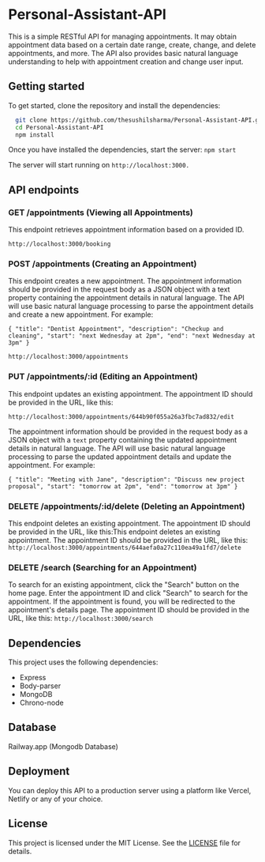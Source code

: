 # Personal-Assistant-API

This is a simple RESTful API for managing appointments. It may obtain appointment data based on a certain date range, create, change, and delete appointments, and more. The API also provides basic natural language understanding to help with appointment creation and change user input.

## Getting started

To get started, clone the repository and install the dependencies:

```bash
  git clone https://github.com/thesushilsharma/Personal-Assistant-API.git
  cd Personal-Assistant-API
  npm install
```

Once you have installed the dependencies, start the server:
`npm start`

The server will start running on `http://localhost:3000.`

## API endpoints

### GET /appointments (Viewing all Appointments)

This endpoint retrieves appointment information based on a provided ID.

`http://localhost:3000/booking`

### POST /appointments (Creating an Appointment)

This endpoint creates a new appointment. The appointment information should be provided in the request body as a JSON object with a text property containing the appointment details in natural language. The API will use basic natural language processing to parse the appointment details and create a new appointment. For example:

`
{
    "title": "Dentist Appointment",
    "description": "Checkup and cleaning",
    "start": "next Wednesday at 2pm",
    "end": "next Wednesday at 3pm"
}
`

`http://localhost:3000/appointments`

### PUT /appointments/:id (Editing an Appointment)

This endpoint updates an existing appointment. The appointment ID should be provided in the URL, like this:

`http://localhost:3000/appointments/644b90f055a26a3fbc7ad832/edit`

The appointment information should be provided in the request body as a JSON object with a `text` property containing the updated appointment details in natural language. The API will use basic natural language processing to parse the updated appointment details and update the appointment. For example:

`
{
  "title": "Meeting with Jane",
  "description": "Discuss new project proposal",
  "start": "tomorrow at 2pm",
  "end": "tomorrow at 3pm"
}
`

### DELETE /appointments/:id/delete (Deleting an Appointment)

This endpoint deletes an existing appointment. The appointment ID should be provided in the URL, like this:This endpoint deletes an existing appointment. The appointment ID should be provided in the URL, like this:
`http://localhost:3000/appointments/644aefa0a27c110ea49a1fd7/delete`

### DELETE /search (Searching for an Appointment)

To search for an existing appointment, click the "Search" button on the home page. Enter the appointment ID and click "Search" to search for the appointment. If the appointment is found, you will be redirected to the appointment's details page. The appointment ID should be provided in the URL, like this:
`http://localhost:3000/search`

## Dependencies

This project uses the following dependencies:

- Express
- Body-parser
- MongoDB
- Chrono-node

## Database

Railway.app (Mongodb Database)

## Deployment

You can deploy this API to a production server using a platform like Vercel, Netlify or any of your choice.

## License

This project is licensed under the MIT License. See the [LICENSE](LICENSE) file for details.
